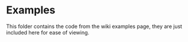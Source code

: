 # Examples
This folder contains the code from the wiki examples page, they are just 
included here for ease of viewing.